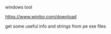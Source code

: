 
windows tool

https://www.winitor.com/download

get some useful info and strings from pe exe files

